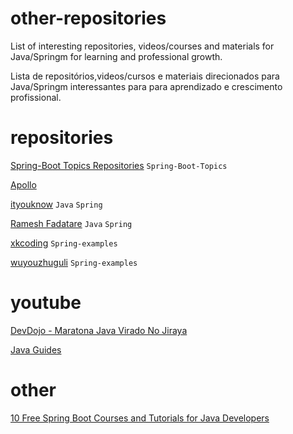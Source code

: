 # other-repositories
List of interesting repositories, videos/courses and materials for Java/Springm for learning and professional growth.

Lista de repositórios,videos/cursos e materiais direcionados para Java/Springm interessantes para para aprendizado e crescimento profissional.

# repositories

[Spring-Boot Topics Repositories](https://github.com/topics/spring-boot) `Spring-Boot-Topics`


[Apollo](https://github.com/apolloconfig/apollo)

[ityouknow](https://github.com/ityouknow/spring-boot-examples) `Java` `Spring`

[Ramesh Fadatare](https://github.com/RameshMF) `Java` `Spring`

[xkcoding](https://github.com/xkcoding/spring-boot-demo/blob/master/README.en.md) `Spring-examples`

[wuyouzhuguli](https://github.com/wuyouzhuguli/SpringAll) `Spring-examples`






# youtube

[DevDojo - Maratona Java Virado No Jiraya](https://www.youtube.com/watch?v=VKjFuX91G5Q&list=PL62G310vn6nFIsOCC0H-C2infYgwm8SWW&index=3) 

[Java Guides](https://www.youtube.com/c/javaguides) 


# other
[10 Free Spring Boot Courses and Tutorials for Java Developers](https://medium.com/javarevisited/10-free-spring-boot-tutorials-and-courses-for-java-developers-53dfe084587e) 
